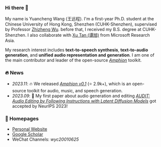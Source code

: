 ### Hi there 👋

My name is Yuancheng Wang (王远程). I'm a first-year Ph.D. student at the Chinese University of Hong Kong, Shenzhen (CUHK-Shenzhen), supervised by Professor [Zhizheng Wu](http://www.drwuz.com/). before that, I received my B.S. degree at CUHK-Shenzhen. I also collaborate with [Xu Tan (谭旭)](https://www.microsoft.com/en-us/research/people/xuta/) from Microsoft Research Asia.

My research interest includes **text-to-speech synthesis**, **text-to-audio generation**, and **unified audio representation and generation**. I am one of the main contributor and leader of the open-source *[Amphion](https://github.com/open-mmlab/Amphion)* toolkit.

### 🔥 News

- *2023.11*: 🔥 We released *[Amphion v0.1](https://github.com/open-mmlab/Amphion)* (⭐️ 2.9k+), which is an open-source toolkit for audio, music, and speech generation.
- *2023.09*: 🎉 My first paper about audio generation and editing *[AUDIT: Audio Editing by Following Instructions with Latent Diffusion Models](https://arxiv.org/abs/2304.00830)* got accepted by NeurIPS 2023!


### 🔗 Homepages

- [Personal Website](https://hecheng0625.github.io/)
- [Google Scholar](https://scholar.google.com.tw/citations?user=60uamz4AAAAJ&hl=en)
- WeChat Channels: *wyc20010625*


<!--
**HeCheng0625/HeCheng0625** is a ✨ _special_ ✨ repository because its `README.md` (this file) appears on your GitHub profile.

Here are some ideas to get you started:

- 🔭 I’m currently working on ...
- 🌱 I’m currently learning ...
- 👯 I’m looking to collaborate on ...
- 🤔 I’m looking for help with ...
- 💬 Ask me about ...
- 📫 How to reach me: ...
- 😄 Pronouns: ...
- ⚡ Fun fact: ...
-->

